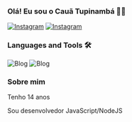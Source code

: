### Olá! Eu sou o Cauã Tupinambá 👋🏾

[![Instagram](https://img.shields.io/badge/Instagram-E4405F?style=for-the-badge&logo=instagram&logoColor=white)](https://www.instagram.com/cauazinxzz/)
[![Instagram](https://img.shields.io/badge/Discord-7289DA?style=for-the-badge&logo=discord&logoColor=white)](https://discord.gg/DDCZ74Tx8c)

###  Languages and Tools 🛠️

![Blog](https://img.shields.io/badge/JavaScript-F7DF1E?style=for-the-badge&logo=javascript&logoColor=black)
![Blog](https://img.shields.io/badge/Node.js-43853D?style=for-the-badge&logo=node.js&logoColor=white)

### Sobre mim

Tenho 14 anos

Sou desenvolvedor JavaScript/NodeJS

